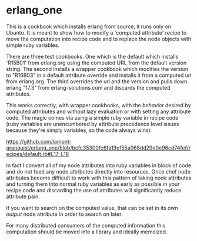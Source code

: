 # erlang_one

This is a cookbook which installs erlang from source, it runs only on Ubuntu.  It is meant to
show how to modify a 'computed attribute' recipe to move the computation into recipe code and
to replace the node objects with simple ruby variables.

There are three test cookbooks.  One which is the default which installs 'R15B01' from erlang.org
using the computed URL from the default version string.  The second installs a wrapper cookbook
which modifies the version to "R16B03" in a default attribute override and installs it from a
computed uri from erlang.org.   The third overrides the url and the version and pulls down erlang
"17.3" from erlang-solutions.com and discards the computed attributes.

This works correctly, with wrapper cookbooks, with the _behavior_ desired by computed attributes
and without lazy evaluation or with setting any attribute code.  The magic comes via using a
simple ruby variable in recipe code (ruby variables are unencumbered by attribute precedence
level issues because they're simply variables, so the code always wins):

https://github.com/lamont-granquist/erlang_one/blob/bcfc35300fc6fa19ef55a068dd29e0e96cd74fef/recipes/default.rb#L17-L18

In fact I convert all of my node attributes into ruby variables in block of code and do not feed
any node attributes directly into resources.  Once chef node attributes become difficult to
work with this pattern of taking node attributes and turning them into normal ruby variables
as early as possible in your recipe code and discarding the use of attributes will significantly
reduce attribute pain.

If you want to search on the computed value, that can be set in its own _output_ node attribute
in order to search on later.

For many distributed consumers of the computed information this computation should be moved into
a library and ideally memoized.

